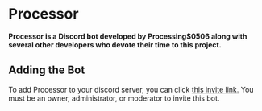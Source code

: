 # Processor
**Processor is a Discord bot developed by Processing$0506 along with several other developers who devote their time to this project.**
## Adding the Bot
To add Processor to your discord server, you can click [this invite link.](https://discord.com/oauth2/authorize?client_id=689678745782714464&scope=bot) You must be an owner, administrator, or moderator to invite this bot.


